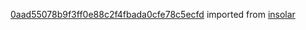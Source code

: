 [0aad55078b9f3ff0e88c2f4fbada0cfe78c5ecfd](https://github.com/insolar/insolar/commit/0aad55078b9f3ff0e88c2f4fbada0cfe78c5ecfd) imported from [insolar](https://github.com/insolar/insolar)
